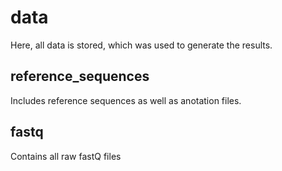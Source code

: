 # data

Here, all data is stored, which was used to generate the results.

## reference_sequences

Includes reference sequences as well as anotation files.

## fastq

Contains all raw fastQ files



